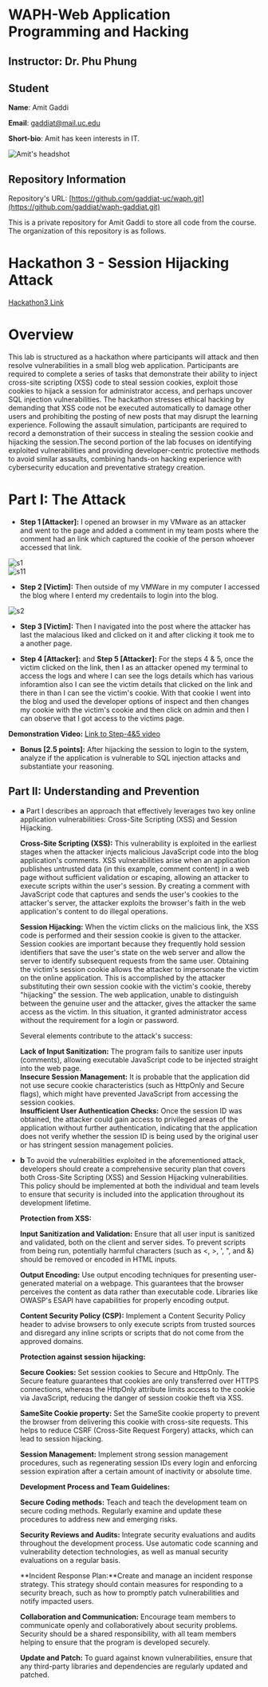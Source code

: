 # WAPH-Web Application Programming and Hacking

## Instructor: Dr. Phu Phung

## Student

**Name**: Amit Gaddi

**Email**: gaddiat@mail.uc.edu

**Short-bio**: Amit has keen interests in IT. 

![Amit's headshot](images/Pic.jpg)

## Repository Information

Repository's URL: [https://github.com/gaddiat-uc/waph.git](https://github.com/gaddiat/waph-gaddiat.git)

This is a private repository for Amit Gaddi to store all code from the course. The organization of this repository is as follows.

# Hackathon 3 -  Session Hijacking Attack

[Hackathon3 Link](https://github.com/gaddiat/waph-gaddiat/tree/main/hackathons/hackathon3)

# Overview

This lab is structured as a hackathon where participants will attack and then resolve vulnerabilities in a small blog web application. Participants are required to complete a series of tasks that demonstrate their ability to inject cross-site scripting (XSS) code to steal session cookies, exploit those cookies to hijack a session for administrator access, and perhaps uncover SQL injection vulnerabilities. The hackathon stresses ethical hacking by demanding that XSS code not be executed automatically to damage other users and prohibiting the posting of new posts that may disrupt the learning experience. Following the assault simulation, participants are required to record a demonstration of their success in stealing the session cookie and hijacking the session.The second portion of the lab focuses on identifying exploited vulnerabilities and providing developer-centric protective methods to avoid similar assaults, combining hands-on hacking experience with cybersecurity education and preventative strategy creation.


# Part I: The Attack

   - **Step 1 [Attacker]:** I opened an browser in my VMware as an attacker and went to the page and added a comment in my team posts where the comment had an link which captured the cookie of the person whoever accessed that link.  


   ![s1](images/s1.png)  
   ![s11](images/s11.png)

   - **Step 2 [Victim]:** Then outside of my VMWare in my computer I accessed the blog where I enterd my credentails to login into the blog.

   ![s2](images/s2.png)

   - **Step 3 [Victim]:** Then I navigated into the post where the attacker has last the malacious liked and clicked on it and after clicking it took me to a another page.


   - **Step 4 [Attacker]:** and **Step 5 [Attacker]:** For the steps 4 & 5, once the victim clicked on the link, then I as an attacker opened my terminal to access the logs and where I can see the logs details which has various inforamtion also I can see the victim details that clicked on the link and there in than I can see the victim's cookie. With that cookie I went into the blog and used the developer options of inspect and then changes my cookie with the victim's cookie and then click on admin and then I can observe that I got access to the victims page.

   **Demonstration Video:** 
   [Link to Step-4&5 video](https://github.com/gaddiat/waph-gaddiat/tree/main/hackathons/hackathon3/videos/H3.webm)

- **Bonus [2.5 points]:** After hijacking the session to login to the system, analyze if the application is vulnerable to SQL injection attacks and substantiate your reasoning.




## Part II: Understanding and Prevention
- **a**
   Part I describes an approach that effectively leverages two key online application vulnerabilities: Cross-Site Scripting (XSS) and Session Hijacking.

   **Cross-Site Scripting (XSS):** This vulnerability is exploited in the earliest stages when the attacker injects malicious JavaScript code into the blog application's comments. XSS vulnerabilities arise when an application publishes untrusted data (in this example, comment content) in a web page without sufficient validation or escaping, allowing an attacker to execute scripts within the user's session. By creating a comment with JavaScript code that captures and sends the user's cookies to the attacker's server, the attacker exploits the browser's faith in the web application's content to do illegal operations.


   **Session Hijacking:** When the victim clicks on the malicious link, the XSS code is performed and their session cookie is given to the attacker. Session cookies are important because they frequently hold session identifiers that save the user's state on the web server and allow the server to identify subsequent requests from the same user. Obtaining the victim's session cookie allows the attacker to impersonate the victim on the online application. This is accomplished by the attacker substituting their own session cookie with the victim's cookie, thereby "hijacking" the session. The web application, unable to distinguish between the genuine user and the attacker, gives the attacker the same access as the victim. In this situation, it granted administrator access without the requirement for a login or password.

   Several elements contribute to the attack's success:

    **Lack of Input Sanitization:** The program fails to sanitize user inputs (comments), allowing executable JavaScript code to be injected straight into the web page.  
    **Insecure Session Management:** It is probable that the application did not use secure cookie characteristics (such as HttpOnly and Secure flags), which might have prevented JavaScript from accessing the session cookies.  
    **Insufficient User Authentication Checks:** Once the session ID was obtained, the attacker could gain access to privileged areas of the application without further authentication, indicating that the application does not verify whether the session ID is being used by the original user or has stringent session management policies.  


- **b** 
   To avoid the vulnerabilities exploited in the aforementioned attack, developers should create a comprehensive security plan that covers both Cross-Site Scripting (XSS) and Session Hijacking vulnerabilities. This policy should be implemented at both the individual and team levels to ensure that security is included into the application throughout its development lifetime.    


   **Protection from XSS:**

    **Input Sanitization and Validation:** Ensure that all user input is sanitized and validated, both on the client and server sides. To prevent scripts from being run, potentially harmful characters (such as <, >, ', ", and &) should be removed or encoded in HTML inputs.  

    **Output Encoding:** Use output encoding techniques for presenting user-generated material on a webpage. This guarantees that the browser perceives the content as data rather than executable code. Libraries like OWASP's ESAPI have capabilities for properly encoding output.  

    **Content Security Policy (CSP):** Implement a Content Security Policy header to advise browsers to only execute scripts from trusted sources and disregard any inline scripts or scripts that do not come from the approved domains.  

    **Protection against session hijacking:**  

    **Secure Cookies:** Set session cookies to Secure and HttpOnly. The Secure feature guarantees that cookies are only transferred over HTTPS connections, whereas the HttpOnly attribute limits access to the cookie via JavaScript, reducing the danger of session cookie theft via XSS.  

    **SameSite Cookie property:** Set the SameSite cookie property to prevent the browser from delivering this cookie with cross-site requests. This helps to reduce CSRF (Cross-Site Request Forgery) attacks, which can lead to session hijacking.  

    **Session Management:** Implement strong session management procedures, such as regenerating session IDs every login and enforcing session expiration after a certain amount of inactivity or absolute time.  


    **Development Process and Team Guidelines:**

    **Secure Coding methods:** Teach and teach the development team on secure coding methods. Regularly examine and update these procedures to address new and emerging risks.

    **Security Reviews and Audits:** Integrate security evaluations and audits throughout the development process. Use automatic code scanning and vulnerability detection technologies, as well as manual security evaluations on a regular basis.

    **Incident Response Plan:**Create and manage an incident response strategy. This strategy should contain measures for responding to a security breach, such as how to promptly patch vulnerabilities and notify impacted users.

    **Collaboration and Communication:** Encourage team members to communicate openly and collaboratively about security problems. Security should be a shared responsibility, with all team members helping to ensure that the program is developed securely.

    **Update and Patch:** To guard against known vulnerabilities, ensure that any third-party libraries and dependencies are regularly updated and patched.
